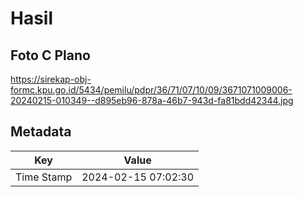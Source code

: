 # Hasil

## Foto C Plano

https://sirekap-obj-formc.kpu.go.id/5434/pemilu/pdpr/36/71/07/10/09/3671071009006-20240215-010349--d895eb96-878a-46b7-943d-fa81bdd42344.jpg


## Metadata

| Key        | Value               |
| ---------- | ------------------- |
| Time Stamp | 2024-02-15 07:02:30 |



